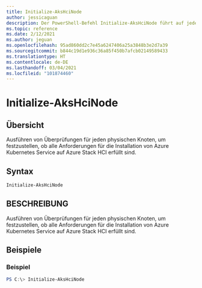 ```yaml
---
title: Initialize-AksHciNode
author: jessicaguan
description: Der PowerShell-Befehl Initialize-AksHciNode führt auf jedem physischen Knoten Überprüfungen aus, um festzustellen, ob alle Anforderungen für die Installation von AKS auf Azure Stack HCI erfüllt sind.
ms.topic: reference
ms.date: 2/12/2021
ms.author: jeguan
ms.openlocfilehash: 95ad860dd2c7e45a6247406a25a3848b3e2d7a39
ms.sourcegitcommit: b844c19d1e936c36a85f450b7afcb02149589433
ms.translationtype: HT
ms.contentlocale: de-DE
ms.lasthandoff: 03/04/2021
ms.locfileid: "101874460"
---
```

# <a name="initialize-akshcinode"></a>Initialize-AksHciNode

## <a name="synopsis"></a>Übersicht
Ausführen von Überprüfungen für jeden physischen Knoten, um festzustellen, ob alle Anforderungen für die Installation von Azure Kubernetes Service auf Azure Stack HCI erfüllt sind.

## <a name="syntax"></a>Syntax

```powershell
Initialize-AksHciNode
```

## <a name="description"></a>BESCHREIBUNG
Ausführen von Überprüfungen für jeden physischen Knoten, um festzustellen, ob alle Anforderungen für die Installation von Azure Kubernetes Service auf Azure Stack HCI erfüllt sind.

## <a name="examples"></a>Beispiele

### <a name="example"></a>Beispiel
```powershell
PS C:\> Initialize-AksHciNode
```

